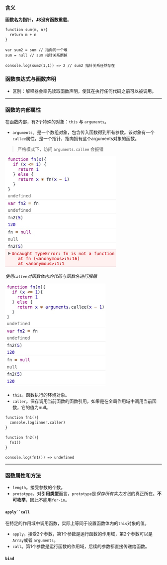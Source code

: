 ### 含义

**函数名为指针，JS没有函数重载**。

```
function sum(m, n){
  return m + n
}

var sum2 = sum // 指向同一个堆
sum = null // sum 指针关系断掉

console.log(sum2(1,1)) => 2 // sum2 指针关系任然存在

```

### 函数表达式与函数声明

* 区别：解释器会率先读取函数声明，使其在执行任何代码之前可以被调用。

---

### 函数的内部属性

在函数内部，有2个特殊的对象：`this` 与 `arguments`。

* `arguments`。是一个数组对象，包含传入函数得到所有参数。该对象有一个`callee`属性，是一个指针，指向拥有这个arguments对象的函数。

> 严格模式下，访问 `arguments.callee` 会报错

![nocallee](../asset/nocallee.png)

*使用`callee`对函数体内的代码与函数名进行解耦*

![callee](../asset/callee.png)

* `this`。函数执行的环境对象。
* `caller`。保存调用当前函数的函数引用，如果是在全局作用域中调用当前函数，它的值为null。

```
function fn1(){
  console.log(inner.caller)
}

function fn2(){
  fn1()
}

console.log(fn1()) => undefined

```
---

### 函数属性和方法

* `length`。接受参数的个数。
* `prototype`。对**引用类型**而言，`prototype`是*保存所有实力方法*的真正所在。**不可枚举**，因此不能用`for-in`。

#### `apply``call`

在特定的作用域中调用函数，实际上等同于设置函数体内的`this`对象的值。

* `apply`。接受2个参数，第1个参数是运行函数的作用域，第2个参数可以是`Array`或者 `arguments`。
* `call`。第1个参数是运行函数的作用域，后续的参数都直接传递给函数。

#### `bind`


